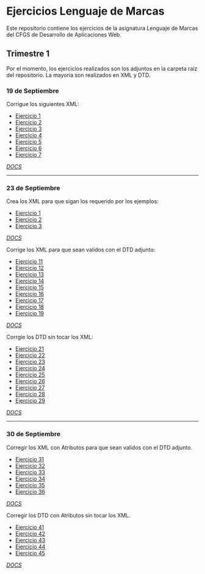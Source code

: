 # Ejercicios Lenguaje de Marcas

Este repositorio contiene los ejercicios de la asignatura Lenguaje de Marcas del CFGS de Desarrollo de Aplicaciones Web.

## Trimestre 1

Por el momento, los ejercicios realizados son los adjuntos en la carpeta raíz del repositorio. La mayoria son realizados en XML y DTD. 

### 19 de Septiembre

Corrigue los siguientes XML:

- [Ejercicio 1](ej1_01.xml)
- [Ejercicio 2](ej1_02.xml)
- [Ejercicio 3](ej1_03.xml)
- [Ejercicio 4](ej1_04.xml)
- [Ejercicio 5](ej1_05.xml)
- [Ejercicio 6](ej1_06.xml)
- [Ejercicio 7](ej1_07.xml)

[*DOCS*](docs/XML1.pdf)

---

### 23 de Septiembre

Crea los XML para que sigan los requerido por los ejemplos:

- [Ejercicio 1](ejercicio1XML.xml)
- [Ejercicio 2](ejercicio2XML.xml)
- [Ejercicio 3](ejercicio3XML.xml)

[*DOCS*](docs/XML2.pdf)

Corrige los XML para que sean validos con el DTD adjunto:

- [Ejercicio 11](dtd_11.xml)
- [Ejercicio 12](dtd_12.xml)
- [Ejercicio 13](dtd_13.xml)
- [Ejercicio 14](dtd_14.xml)
- [Ejercicio 15](dtd_15.xml)
- [Ejercicio 16](dtd_16.xml)
- [Ejercicio 17](dtd_17.xml)
- [Ejercicio 18](dtd_18.xml)
- [Ejercicio 19](dtd_19.xml)

[*DOCS*](docs/XML3.pdf)

Corrgie los DTD sin tocar los XML:

- [Ejercicio 21](dtd_21.xml)
- [Ejercicio 22](dtd_22.xml)
- [Ejercicio 23](dtd_23.xml)
- [Ejercicio 24](dtd_24.xml)
- [Ejercicio 25](dtd_25.xml)
- [Ejercicio 26](dtd_26.xml)
- [Ejercicio 27](dtd_27.xml)
- [Ejercicio 28](dtd_28.xml)
- [Ejercicio 29](dtd_29.xml)

[*DOCS*](docs/XML4.pdf)

---

### 30 de Septiembre

Corregir los XML con Atributos para que sean validos con el DTD adjunto.
- [Ejercicio 31](dtd_31.xml)
- [Ejercicio 32](dtd_32.xml)
- [Ejercicio 33](dtd_33.xml)
- [Ejercicio 34](dtd_34.xml)
- [Ejercicio 35](dtd_35.xml)
- [Ejercicio 36](dtd_36.xml)

[*DOCS*](docs/XML5.pdf)

Corregir los DTD con Atributos sin tocar los XML.
- [Ejercicio 41](dtd_41.xml)
- [Ejercicio 42](dtd_42.xml)
- [Ejercicio 43](dtd_43.xml)
- [Ejercicio 44](dtd_44.xml)
- [Ejercicio 45](dtd_45.xml)

[*DOCS*](docs/XML6.pdf)